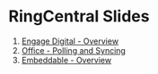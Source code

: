 # RingCentral Slides

1. [Engage Digital - Overview](https://ringcentral.github.io/ringcentral-slides/engage/digital/overview/)
1. [Office - Polling and Syncing](https://ringcentral.github.io/ringcentral-slides/office/polling-and-syncing/)
1. [Embeddable - Overview](https://ringcentral.github.io/ringcentral-slides/embeddable/overview/)